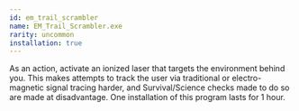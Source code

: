 ```yaml
---
id: em_trail_scrambler
name: EM_Trail_Scrambler.exe
rarity: uncommon
installation: true
---
```

As an action, activate an ionized laser that targets the environment behind you. This makes attempts to track the user
via traditional or electro-magnetic signal tracing harder, and Survival/Science checks made to do so are made at
disadvantage. One installation of this program lasts for 1 hour.
